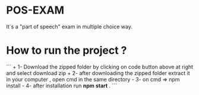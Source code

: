 # POS-EXAM
It`s a "part of speech" exam in multiple choice way.

<h1> How to run the project ? </h1>
```
+  1- Download the zipped folder by clicking on code button above at right and select download zip 
+  2-  after downloading the zipped folder extract it in your computer , open cmd in the same directory  
- 3- on cmd => npm install 
- 4- after installation run <strong> npm start </strong>.
```
